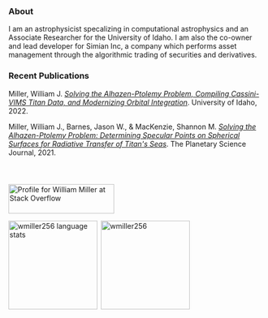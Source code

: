 
<h3> About </h3>

I am an astrophysicist specalizing in computational astrophysics and an Associate Researcher for the University of Idaho. I am also the co-owner and lead developer for Simian Inc, a company which performs asset management through the algorithmic trading of securities and derivatives.

<h3> Recent Publications </h3>

Miller, William J. <a href="https://www.proquest.com/openview/0b49d7bea66463f854a026a9dcb8b5b3/">*Solving the Alhazen-Ptolemy Problem, Compiling Cassini-VIMS Titan Data, and Modernizing Orbital Integration*</a>. University of Idaho, 2022.

Miller, William J., Barnes, Jason W., & MacKenzie, Shannon M. <a href="https://iopscience.iop.org/article/10.3847/PSJ/abe4dd/">*Solving the Alhazen-Ptolemy Problem: Determining Specular Points on Spherical Surfaces for Radiative Transfer of Titan's Seas*</a>. The Planetary Science Journal, 2021. </p>

<br>
<h3></h3>

<a href="https://stackoverflow.com/users/10659910/william-miller"><img src="https://stackoverflow.com/users/flair/10659910.png" width="208" height="58" alt="Profile for William Miller at Stack Overflow" title="Profile for William Miller at Stack Overflow"></a>


<p><img align="left" src="https://github-readme-stats.vercel.app/api/top-langs?username=wmiller256&show_icons=true&locale=en&layout=compact" height=175 alt="wmiller256 language stats" /></p>

<p>&nbsp;<img align="center" src="https://github-readme-stats.vercel.app/api?username=wmiller256&show_icons=true&locale=en" height=175 alt="wmiller256" /></p>
